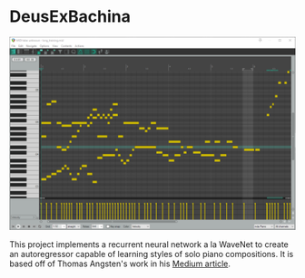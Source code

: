 # DeusExBachina
![MidiEditor.png](MidiEditor.png)

This project implements a recurrent neural network a la WaveNet to create an autoregressor capable of learning styles of solo piano compositions. It is based off of Thomas Angsten's work in his [Medium article](https://towardsdatascience.com/generating-piano-music-with-dilated-convolutional-neural-networks-d81d02e1dda6).
